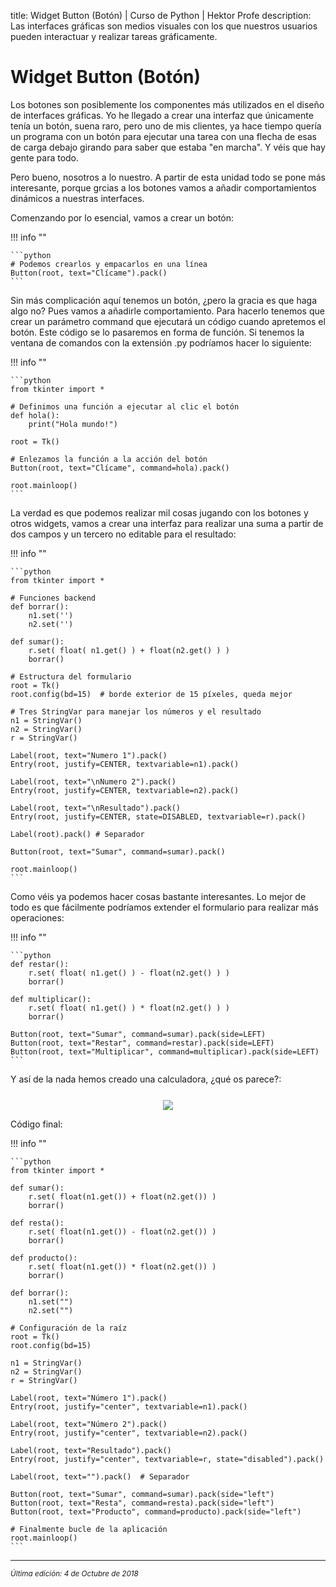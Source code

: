 title: Widget Button (Botón) | Curso de Python | Hektor Profe
description: Las interfaces gráficas son medios visuales con los que nuestros usuarios pueden interactuar y realizar tareas gráficamente.

# Widget Button (Botón)

Los botones son posiblemente los componentes más utilizados en el diseño de interfaces gráficas. Yo he llegado a crear una interfaz que únicamente tenía un botón, suena raro, pero uno de mis clientes, ya hace tiempo quería un programa con un botón para ejecutar una tarea con una flecha de esas de carga debajo girando para saber que estaba "en marcha". Y véis que hay gente para todo. 

Pero bueno, nosotros a lo nuestro. A partir de esta unidad todo se pone más interesante, porque grcias a los botones vamos a añadir comportamientos dinámicos a nuestras interfaces.

Comenzando por lo esencial, vamos a crear un botón:

!!! info "" 

    ```python
    # Podemos crearlos y empacarlos en una línea
    Button(root, text="Clícame").pack() 
    ```

Sin más complicación aquí tenemos un botón, ¿pero la gracia es que haga algo no? Pues vamos a añadirle comportamiento. Para hacerlo tenemos que crear un parámetro command que ejecutará un código cuando apretemos el botón. Este código se lo pasaremos en forma de función. Si tenemos la ventana de comandos con la extensión .py podríamos hacer lo siguiente:

!!! info "" 

    ```python
    from tkinter import *

    # Definimos una función a ejecutar al clic el botón
    def hola():
        print("Hola mundo!")

    root = Tk()

    # Enlezamos la función a la acción del botón
    Button(root, text="Clícame", command=hola).pack()

    root.mainloop() 
    ```

La verdad es que podemos realizar mil cosas jugando con los botones y otros widgets, vamos a crear una interfaz para realizar una suma a partir de dos campos y un tercero no editable para el resultado:

!!! info "" 

    ```python
    from tkinter import *

    # Funciones backend
    def borrar():
        n1.set('')
        n2.set('')

    def sumar():
        r.set( float( n1.get() ) + float(n2.get() ) )
        borrar()

    # Estructura del formulario
    root = Tk()
    root.config(bd=15)  # borde exterior de 15 píxeles, queda mejor

    # Tres StringVar para manejar los números y el resultado
    n1 = StringVar()
    n2 = StringVar()
    r = StringVar()

    Label(root, text="Numero 1").pack()
    Entry(root, justify=CENTER, textvariable=n1).pack()

    Label(root, text="\nNumero 2").pack()
    Entry(root, justify=CENTER, textvariable=n2).pack()

    Label(root, text="\nResultado").pack()
    Entry(root, justify=CENTER, state=DISABLED, textvariable=r).pack()

    Label(root).pack() # Separador

    Button(root, text="Sumar", command=sumar).pack()

    root.mainloop()
    ```

Como véis ya podemos hacer cosas bastante interesantes. Lo mejor de todo es que fácilmente podríamos extender el formulario para realizar más operaciones:

!!! info "" 

    ```python
    def restar():
        r.set( float( n1.get() ) - float(n2.get() ) )
        borrar()

    def multiplicar():
        r.set( float( n1.get() ) * float(n2.get() ) )
        borrar()

    Button(root, text="Sumar", command=sumar).pack(side=LEFT)
    Button(root, text="Restar", command=restar).pack(side=LEFT)
    Button(root, text="Multiplicar", command=multiplicar).pack(side=LEFT)
    ```

Y así de la nada hemos creado una calculadora, ¿qué os parece?:

<div style="text-align:center;margin-top:25px"><img src="{{cdn}}/images/tkinter/13.png"/></div>

Código final:

!!! info "" 

    ```python
    from tkinter import *

    def sumar():
        r.set( float(n1.get()) + float(n2.get()) )
        borrar()

    def resta():
        r.set( float(n1.get()) - float(n2.get()) )
        borrar()

    def producto():
        r.set( float(n1.get()) * float(n2.get()) )
        borrar()

    def borrar():
        n1.set("")
        n2.set("")

    # Configuración de la raíz
    root = Tk()
    root.config(bd=15)

    n1 = StringVar()
    n2 = StringVar()
    r = StringVar()

    Label(root, text="Número 1").pack()
    Entry(root, justify="center", textvariable=n1).pack()

    Label(root, text="Número 2").pack()
    Entry(root, justify="center", textvariable=n2).pack()

    Label(root, text="Resultado").pack()
    Entry(root, justify="center", textvariable=r, state="disabled").pack()

    Label(root, text="").pack()  # Separador

    Button(root, text="Sumar", command=sumar).pack(side="left")
    Button(root, text="Resta", command=resta).pack(side="left")
    Button(root, text="Producto", command=producto).pack(side="left")

    # Finalmente bucle de la aplicación
    root.mainloop()
    ```

___
<small class="edited"><i>Última edición: 4 de Octubre de 2018</i></small>